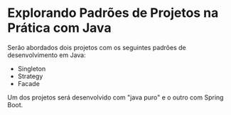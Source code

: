 # Explorando Padrões de Projetos na Prática com Java
Serão abordados dois projetos com os seguintes padrões de desenvolvimento em Java:
* Singleton
* Strategy
* Facade  

Um dos projetos será desenvolvido com "java puro" e o outro com Spring Boot.
